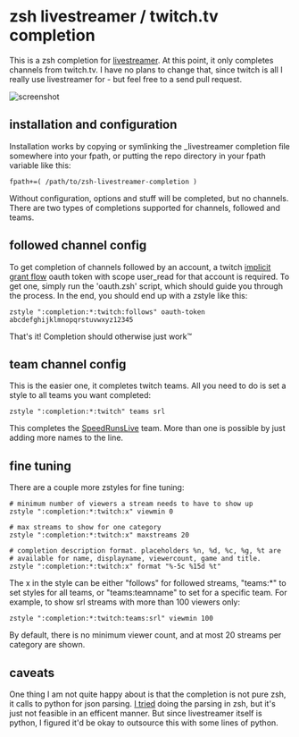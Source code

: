 zsh livestreamer / twitch.tv completion
===

This is a zsh completion for
[livestreamer](https://github.com/chrippa/livestreamer). At this point, it only
completes channels from twitch.tv. I have no plans to change that, since twitch
is all I really use livestreamer for - but feel free to a send pull request.

![screenshot](http://valodim.stratum0.net/livestreamer_completion.png "Pinkie Pie Style!")

installation and configuration
---

Installation works by copying or symlinking the _livestreamer completion file
somewhere into your fpath, or putting the repo directory in your fpath variable
like this:

    fpath+=( /path/to/zsh-livestreamer-completion )

Without configuration, options and stuff will be completed, but no channels.
There are two types of completions supported for channels, followed and teams.


followed channel config
---

To get completion of channels followed by an account, a twitch
[implicit grant flow](https://github.com/justintv/Twitch-API/blob/master/authentication.md#implicit-grant-flow)
oauth token with scope user_read for that account is required. To get one,
simply run the 'oauth.zsh' script, which should guide you through the process.
In the end, you should end up with a zstyle like this:

    zstyle ":completion:*:twitch:follows" oauth-token abcdefghijklmnopqrstuvwxyz12345

That's it! Completion should otherwise just work™


team channel config
---

This is the easier one, it completes twitch teams. All you need to do is set a
style to all teams you want completed:

    zstyle ":completion:*:twitch" teams srl

This completes the [SpeedRunsLive](http://twitch.tv/team/srl) team. More than
one is possible by just adding more names to the line.


fine tuning
---

There are a couple more zstyles for fine tuning:

    # minimum number of viewers a stream needs to have to show up
    zstyle ":completion:*:twitch:x" viewmin 0

    # max streams to show for one category
    zstyle ":completion:*:twitch:x" maxstreams 20

    # completion description format. placeholders %n, %d, %c, %g, %t are
    # available for name, displayname, viewercount, game and title.
    zstyle ":completion:*:twitch:x" format "%-5c %15d %t"

The x in the style can be either "follows" for followed streams, "teams:*"
to set styles for all teams, or "teams:teamname" to set for a specific team.
For example, to show srl streams with more than 100 viewers only:

    zstyle ":completion:*:twitch:teams:srl" viewmin 100

By default, there is no minimum viewer count, and at most 20 streams per
category are shown.


caveats
---

One thing I am not quite happy about is that the completion is not pure zsh, it
calls to python for json parsing.
[I tried](https://gist.github.com/Valodim/7017924) doing the parsing in zsh,
but it's just not feasible in an efficent manner. But since livestreamer itself
is python, I figured it'd be okay to outsource this with some lines of python.

